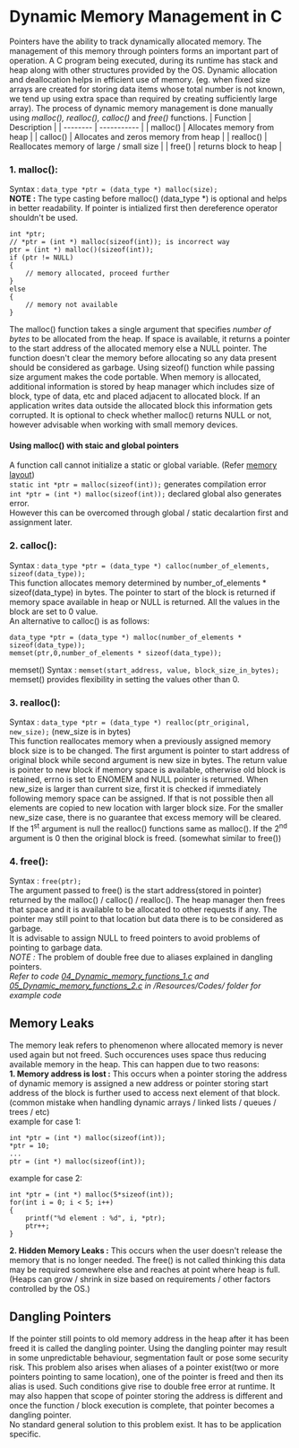 # Dynamic Memory Management in C
Pointers have the ability to track dynamically allocated memory. The management of this memory through pointers forms an important part of operation. A C program being executed, during its runtime has stack and heap along with other structures provided by the OS. Dynamic allocation and deallocation helps in efficient use of memory. (eg. when fixed size arrays are created for storing data items whose total number is not known, we tend up using extra space than required by creating sufficiently large array). The process of dynamic memory management is done manually using *malloc(), realloc(), calloc()* and *free()* functions.
| Function | Description |
| -------- | ----------- |
| malloc() | Allocates memory from heap |
| calloc() | Allocates and zeros memory from heap |
| realloc() | Reallocates memory of large / small size |
| free() | returns block to heap |
### 1. malloc():
Syntax : `data_type *ptr = (data_type *) malloc(size);`<br>
**NOTE :** The type casting before malloc() (data_type *) is optional and helps in better readability. If pointer is intialized first then dereference operator shouldn't  be used.
```
int *ptr;
// *ptr = (int *) malloc(sizeof(int)); is incorrect way
ptr = (int *) malloc()(sizeof(int));
if (ptr != NULL)
{
    // memory allocated, proceed further
}
else
{
    // memory not available
}
```
The malloc() function takes a single argument that specifies *number of bytes* to be allocated from the heap. If space is available, it returns a pointer to the start address of the allocated memory else a NULL pointer. The function doesn't clear the memory before allocating so any data present should be considered as garbage. Using sizeof() function while passing size argument makes the code portable. When memory is allocated, additional information is stored by heap manager which includes size of block, type of data, etc and placed adjacent to allocated block. If an application writes data outside the allocated block this information gets corrupted. It is optional to check whether malloc() returns NULL or not, however advisable when working with small memory devices.
#### Using malloc() with staic and global pointers
A function call cannot initialize a static or global variable. (Refer [memory layout](/Resources/Images/memory_layout.jpg))<br>
`static int *ptr = malloc(sizeof(int));` generates compilation error<br>
`int *ptr = (int *) malloc(sizeof(int));` declared global also generates error.<br>
However this can be overcomed through global / static decalartion first and assignment later.
### 2. calloc():
Syntax : `data_type *ptr = (data_type *) calloc(number_of_elements, sizeof(data_type));`<br>
This function allocates memory determined by number_of_elements * sizeof(data_type) in bytes. The pointer to start of the block is returned if memory space available in heap or NULL is returned. All the values in the block are set to 0 value.<br>
An alternative to calloc() is as follows:
```
data_type *ptr = (data_type *) malloc(number_of_elements * sizeof(data_type));
memset(ptr,0,number_of_elements * sizeof(data_type));
```
memset() Syntax : `memset(start_address, value, block_size_in_bytes);`<br>
memset() provides flexibility in setting the values other than 0.
### 3. realloc():
Syntax : `data_type *ptr = (data_type *) realloc(ptr_original, new_size);` (new_size is in bytes)<br>
This function reallocates memory when a previously assigned memory block size is to be changed. The first argument is pointer to start address of original block while second argument is new size in bytes. The return value is pointer to new block if memory space is available, otherwise old block is retained, errno is set to ENOMEM and NULL pointer is returned. When new_size is larger than current size, first it is checked if immediately following memory space can be assigned. If that is not possible then all elements are copied to new location with larger block size. For the smaller new_size case, there is no guarantee that excess memory will be cleared.<br>
If the 1<sup>st</sup> argument is null the realloc() functions same as malloc(). If the 2<sup>nd</sup> argument is 0 then the original block is freed. (somewhat similar to free())
### 4. free():
Syntax : `free(ptr);`<br>
The argument passed to free() is the start address(stored in pointer) returned by the malloc() / calloc() / realloc(). The heap manager then frees that space and it is available to be allocated to other requests if any. The pointer may still point to that location but data there is to be considered as garbage.<br>
It is advisable to assign NULL to freed pointers to avoid problems of pointing to garbage data.<br>
*NOTE :* The problem of double free due to aliases explained in dangling pointers.<br>
*Refer to code [04_Dynamic_memory_functions_1.c](https://github.com/parthnakar1/C_pointers/blob/master/Resources/Codes/04_Dynamic_memory_functions_1.c) and [05_Dynamic_memory_functions_2.c](https://github.com/parthnakar1/C_pointers/blob/master/Resources/Codes/05_Dynamic_memory_functions_2.c) in /Resources/Codes/ folder for example code*
## Memory Leaks
The memory leak refers to phenomenon where allocated memory is never used again but not freed. Such occurences uses space thus reducing available memory in the heap. This can happen due to two reasons:<br>
**1. Memory address is lost :** This occurs when a pointer storing the address of dynamic memory is assigned a new address or pointer storing start address of the block is further used to access next element of that block. (common mistake when handling dynamic arrays / linked lists / queues / trees / etc)<br>
example for case 1:<br>
```
int *ptr = (int *) malloc(sizeof(int));
*ptr = 10;
...
ptr = (int *) malloc(sizeof(int));
```
example for case 2:
```
int *ptr = (int *) malloc(5*sizeof(int));
for(int i = 0; i < 5; i++)
{
    printf("%d element : %d", i, *ptr);
    ptr++;
}
```
**2. Hidden Memory Leaks :** This occurs when the user doesn't release the memory that is no longer needed. The free() is not called thinking this data may be required somewhere else and reaches at point where heap is full.(Heaps can grow / shrink in size based on requirements / other factors controlled by the OS.)
## Dangling Pointers
If the pointer still points to old memory address in the heap after it has been freed it is called the dangling pointer. Using the dangling pointer may result in some unpredictable behaviour, segmentation fault or pose some security risk. This problem also arises when aliases of a pointer exist(two or more pointers pointing to same location), one of the pointer is freed and then its alias is used. Such conditions give rise to double free error at runtime. It may also happen that scope of pointer storing the address is different and once the function / block execution is complete, that pointer becomes a dangling pointer.<br>
No standard general solution to this problem exist. It has to be application specific.